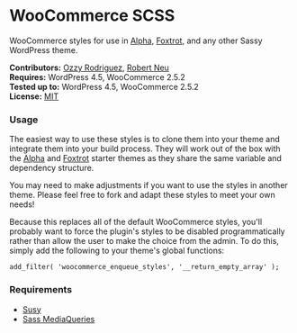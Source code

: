 # WooCommerce SCSS

WooCommerce styles for use in [Alpha](https://github.com/wpsitecare/alpha), [Foxtrot](https://github.com/wpsitecare/foxtrot), and any other Sassy WordPress theme.

__Contributors:__ [Ozzy Rodriguez](https://github.com/ozzyrod), [Robert Neu](https://github.com/robneu)  
__Requires:__ WordPress 4.5, WooCommerce 2.5.2  
__Tested up to:__ WordPress 4.5, WooCommerce 2.5.2  
__License:__ [MIT](http://wpsitecare.mit-license.org/)  

### Usage

The easiest way to use these styles is to clone them into your theme and integrate them into your build process. They will work out of the box with the [Alpha](https://github.com/wpsitecare/alpha) and [Foxtrot](https://github.com/wpsitecare/foxtrot) starter themes as they share the same variable and dependency structure.

You may need to make adjustments if you want to use the styles in another theme. Please feel free to fork and adapt these styles to meet your own needs!

Because this replaces all of the default WooCommerce styles, you'll probably want to force the plugin's styles to be disabled programmatically rather than allow the user to make the choice from the admin. To do this, simply add the following to your theme's global functions:

`add_filter( 'woocommerce_enqueue_styles', '__return_empty_array' );`

### Requirements

- [Susy](http://susy.oddbird.net/)
- [Sass MediaQueries](https://github.com/paranoida/sass-mediaqueries)
